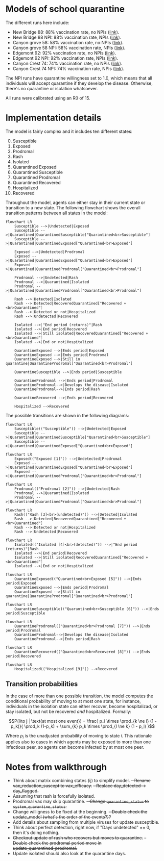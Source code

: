 # Models of school quarantine

The different runs here include:

- New Bridge 88: 88% vaccination rate, no NPIs ([link](new_bridge_88.md)).
- New Bridge 88 NPI: 88% vaccination rate, NPIs ([link](new_bridge_88_npi.md)).
- Canyon grove 58: 58% vaccination rate, no NPIs ([link](canyon_grove_58.md)).
- Canyon grove 58 NPI: 58% vaccination rate, NPIs ([link](canyon_grove_58_npi.md)).
- Edgemont 92: 92% vaccination rate, no NPIs ([link](edgemont_92.md)).
- Edgemont 92 NPI: 92% vaccination rate, NPIs ([link](edgemont_92_npi.md)).
- Canyon Crest 74: 74% vaccination rate, no NPIs ([link](canyon_crest_74.md)).
- Canyon Crest 74 NPI: 74% vaccination rate, NPIs ([link](canyon_crest_74_npi.md)).

The NPI runs have quarantine willingness set to 1.0, which means that all individuals will accept quarantine if they develop the disease. Otherwise, there's no quarantine or isolation whatsoever.

All runs were calibrated using an R0 of 15.

# Implementation details

The model is fairly complex and it includes ten different states:

0. Susceptible
1. Exposed
2. Prodromal
3. Rash
4. Isolated
5. Quarantined Exposed
6. Quarantined Susceptible
7. Quarantined Prodromal
8. Quarantined Recovered
9. Hospitalized
10. Recovered

Throughout the model, agents can either stay in their current state or transition to a new state. The following flowchart shows the overall transition patterns between all states in the model:

```mermaid
flowchart LR
    Susceptible -->|Undetected|Exposed
    Susceptible -->|Quarantined|QuarantinedSusceptible["Quarantined<br>Susceptible"]
    Susceptible -->|Quarantined|QuarantinedExposed["Quarantined<br>Exposed"]

    Exposed -->|Undetected|Prodromal
    Exposed -->|Quarantined|QuarantinedExposed["Quarantined<br>Exposed"]
    Exposed -->|Quarantined|QuarantinedProdromal["Quarantined<br>Prodromal"]

    Prodromal -->|Undetected|Rash
    Prodromal -->|Quarantined|Isolated
    Prodromal -->|Quarantined|QuarantinedProdromal["Quarantined<br>Prodromal"]

    Rash -->|Detected|Isolated
    Rash -->|Detected|RecoveredQuarantined["Recovered +<br>Quarantined"]
    Rash -->|Detected or not|Hospitalized
    Rash -->|Undetected|Recovered

    Isolated -->|"End period (returns)"|Rash
    Isolated -->|End period|Recovered
    Isolated -->|Still isolated|RecoveredQuarantined["Recovered +<br>Quarantined"]
    Isolated -->|End or not|Hospitalized

    QuarantineExposed -->|Ends period|Exposed
    QuarantineExposed -->|Ends period|Prodromal
    QuarantineExposed -->|Still in quarantine|QuarantineProdromal["Quarantined<br>Prodromal"]

    QuarantineSusceptible -->|Ends period|Susceptible

    QuarantineProdromal -->|Ends period|Prodromal
    QuarantineProdromal-->|Develops the disease|Isolated
    QuarantineProdromal-->|Ends period|Rash

    QuarantineRecovered -->|Ends period|Recovered

    Hospitalized -->Recovered
```

The possible transitions are shown in the following diagrams:

```mermaid
flowchart LR
    Susceptible(("Susceptible")) -->|Undetected|Exposed
    Susceptible -->|Quarantined|QuarantinedSusceptible["Quarantined<br>Susceptible"]
    Susceptible -->|Quarantined|QuarantinedExposed["Quarantined<br>Exposed"]
```

```mermaid
flowchart LR
    Exposed(("Exposed [1]")) -->|Undetected|Prodromal
    Exposed -->|Quarantined|QuarantinedExposed["Quarantined<br>Exposed"]
    Exposed -->|Quarantined|QuarantinedProdromal["Quarantined<br>Prodromal"]
```

```mermaid
flowchart LR
    Prodromal(("Prodromal [2]")) -->|Undetected|Rash
    Prodromal -->|Quarantined|Isolated
    Prodromal -->|Quarantined|QuarantinedProdromal["Quarantined<br>Prodromal"]
```

```mermaid
flowchart LR
    Rash(("Rash [3]<br>(undetected)")) -->|Detected|Isolated
    Rash -->|Detected|RecoveredQuarantined["Recovered +<br>Quarantined"]
    Rash -->|Detected or not|Hospitalized
    Rash -->|Undetected|Recovered
```

```mermaid
flowchart LR
    Isolated(("Isolated [4]<br>(detected)")) -->|"End period (returns)"|Rash
    Isolated -->|End period|Recovered
    Isolated -->|Still isolated|RecoveredQuarantined["Recovered +<br>Quarantined"]
    Isolated -->|End or not|Hospitalized
```

```mermaid
flowchart LR
    QuarantineExposed(("Quarantined<br>Exposed [5]")) -->|Ends period|Exposed
    QuarantineExposed -->|Ends period|Prodromal
    QuarantineExposed -->|Still in quarantine|QuarantineProdromal["Quarantined<br>Prodromal"]
```

```mermaid
flowchart LR
    QuarantineSusceptible(("Quarantined<br>Susceptible [6]")) -->|Ends period|Susceptible
```

```mermaid
flowchart LR
    QuarantineProdromal(("Quarantined<br>Prodromal [7]")) -->|Ends period|Prodromal
    QuarantineProdromal-->|Develops the disease|Isolated
    QuarantineProdromal-->|Ends period|Rash
```

```mermaid
flowchart LR
    QuarantineRecovered(("Quarantined<br>Recovered [8]")) -->|Ends period|Recovered
```

```mermaid
flowchart LR
    Hospitalized(("Hospitalized [9]")) -->Recovered
```



## Transition probabilities

In the case of more than one possible transition, the model computes the conditional probability of moving to at most one state, for instance, individuals in the isolation state can either recover, become hospitalizad, or stay isolated, but not be recovered *and* hospitalized. Formally:

```math
P(i\to j | \text{at most one event}) = \frac{
    p_i \times \prod_{k \ne i} (1 - p_k)}{
    \prod_k (1-p_k) + \sum_{k} p_k \times \prod_{l \ne k} (1 - p_l)
    }
```

Where $p_i$ is the unadjusted probability of moving to state $i$. This rationale applies also to cases in which agents may be exposed to more than one infectious peer, so agents can become infected by at most one peer.

# Notes from walkthrough

- Think about matrix combining states (ij) to simplify model.
~~- Rename vax_reduction_suscept to vax_efficacy.~~
~~- Replace day_detected -> day_flagged.~~
- Assuming that rash is forcefully isolated.
- Prodromal vax may skip quarantine.
~~- Change `quarantine_status` to `system_quarantine_status`.~~
- Change willigness to be fixed at the beginning.
~~- Double check the update_model (what's the order of the events?)?~~
- Add details about sampling from multiple viruses for update susceptible.
- Think about perfect detection, right now, if "Days undetected" == 0, then it's doing nothing.
- ~~Checkout update of rash who recovers but moves to quarantine.~~
~~- Double check the prodromal period move in update_quarantined_prodromal.~~
- Update isolated should also look at the quarantine days.